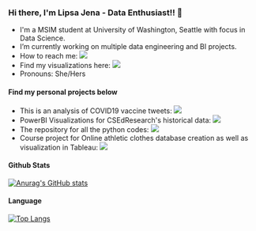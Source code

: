### Hi there, I'm Lipsa Jena - Data Enthusiast!! 👋 

<!--
**LipsaJ/LipsaJ** is a ✨ _special_ ✨ repository because its `README.md` (this file) appears on your GitHub profile.
-->

- I'm a MSIM student at University of Washington, Seattle with focus in Data Science.
- I’m currently working on multiple data engineering and BI projects.
- How to reach me: [<img src="https://img.shields.io/badge/LinkedIn-0077B5?style=for-the-badge&logo=linkedin&logoColor=white">][linkedin]
- Find my visualizations here: [<img src="https://img.shields.io/badge/Tableau-E97627?style=for-the-badge&logo=Tableau&logoColor=white">][tableau]
- Pronouns: She/Hers

#### Find my personal projects below

- This is an analysis of COVID19 vaccine tweets: [<img src="https://img.shields.io/badge/COVID19-1DA1F2?style=for-the-badge&logo=twitter&logoColor=white">][twitterCode]
- PowerBI Visualizations for CSEdResearch's historical data: [<img src="https://img.shields.io/badge/CSEdResearch-F2C811?style=for-the-badge&logo=Power%20BI&logoColor=white">][PowerBICode]
- The repository for all the python codes: [<img src="https://img.shields.io/badge/Python-FFD43B?style=for-the-badge&logo=python&logoColor=darkgreen">][PythonCodes]
- Course project for Online athletic clothes database creation as well as visualization in Tableau: [<img src="https://img.shields.io/badge/MySQL-00000F?style=for-the-badge&logo=mysql&logoColor=white">][SportsCode]


#### Github Stats
[![Anurag's GitHub stats](https://github-readme-stats.vercel.app/api?username=LipsaJ&show_icons=true&theme=radical)](https://github.com/anuraghazra/github-readme-stats)


#### Language
[![Top Langs](https://github-readme-stats.vercel.app/api/top-langs/?username=LipsaJ&layout=compact&theme=cobalt)](https://github.com/anuraghazra/github-readme-stats)



[linkedin]: https://www.linkedin.com/in/lipsa-jena/
[tableau]: https://public.tableau.com/app/profile/lipsa7205

<!--
Project links
-->
[PythonCodes]: https://github.com/LipsaJ/PythonPrograms
[twitterCode]: https://github.com/LipsaJ/COVID-Analysis
[PowerBICode]: https://github.com/LipsaJ/CSEdResearch---Report/blob/main/Landscape%20Report%201.pdf
[SportsCode]: https://public.tableau.com/app/profile/lipsa7205/viz/IMT600_16228408878540/Customer_product_orders_dashboard
